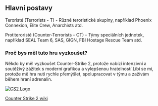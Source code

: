 </p>

<h2> Hlavní postavy </h2>

<p>
	Teroristé (Terrorists - T) - Různé teroristické skupiny, například Phoenix Connexion, Elite Crew, Anarchists atd.

</p>

<p>

Protiteroristé (Counter-Terrorists - CT) - Týmy speciálních jednotek, například SEAL Team 6, SAS, GIGN, FBI Hostage Rescue Team atd.

</p>

<h3> Proč bys měl tuto hru vyzkoušet? </h3>

<p>
    Někdo by měl vyzkoušet Counter-Strike 2, protože nabízí intenzivní a soutěživý zážitek s moderní grafikou a vylepšenou hratelností.Líbí se mi, protože mě hra nutí rychle přemýšlet, spolupracovat v týmu a zažívám během hraní adrenalin.


</p>

<p>

<a href="https://counterstrike.fandom.com/wiki/Counter-Strike_2">
   
<img src="https://ih1.redbubble.net/image.5273118024.5498/raf,360x360,075,t,fafafa:ca443f4786.jpg" alt="CS2 Logo">

</a>

</p>

<p>
  <a href="https://counterstrike.fandom.com/wiki/Counter-Strike_2" target="_blank"> Counter Strike 2 wiki
  
  </a>
 
  
